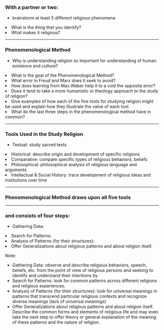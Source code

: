### With a partner or two: ###

- brainstorm at least 5 different religious phenomena
<li class="fragment">What is the thing that you identify?</li>
<li class="fragment">What makes it religious?</li>

---

### Phenomenological Method ###

-   Why is understanding religion so important for understanding of human existence and culture?
<li class="fragment">What is the goal of the Phenomenological Method?</li>
<li class="fragment">What error in Freud and Marx does it seek to avoid?</li>
<li class="fragment">How does learning from Max Weber help it to a void the opposite error?</li>
<li class="fragment">Does it tend to take a more humanistic or theology approach to the study of religion?</li>
<li class="fragment">Give examples of how each of the five tools for studying religion might be used and explain how they illustrate the value of each tool.</li>
<li class="fragment">What do the last three steps in the phenomenological method have in common?</li>

---

### Tools Used in the Study Religion ###

-   Textual: study sacred texts
<li class="fragment">Historical: describe origin and development of specific religions</li>
<li class="fragment">Comparative: compare specific types of religious behaviors, beliefs</li>
<li class="fragment">Philosophical: philosophical analysis of religious language and arguments</li>
<li class="fragment">Intellectual & Social History: trace development of religious ideas and institutions over time</li>

---

### Phenomenological Method draws upon all five tools

---

### and consists of four steps:

- Gathering Data: 
<li class="fragment">Search for Patterns: </li>
<li class="fragment">Analysis of Patterns (for their structures): </li>
<li class="fragment">Offer Generalizations about religious patterns and about religion itself. </li>

Note:

- Gathering Data: observe and describe religious behaviors, speech, beliefs, etc. from the point of view of religious persons and seeking to identify and understand their intentions by
- Search for Patterns: look for common patterns across different religions and religious experiences.
- Analysis of Patterns (for their structures): look for universal meanings in patterns that transcend particular religious contexts and recognize diverse meanings (lack of universal meanings)
- Offer Generalizations about religious patterns and about religion itself. Describe the common forms and elements of religious life and may even take the next step to offer theory or general explanation of the meaning of these patterns and the nature of religion.
